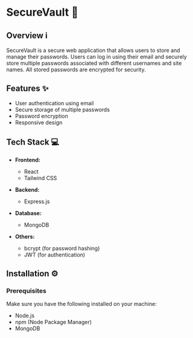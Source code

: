 # SecureVault 🔐

## Overview ℹ️

SecureVault is a secure web application that allows users to store and manage their passwords. Users can log in using their email and securely store multiple passwords associated with different usernames and site names. All stored passwords are encrypted for security.

## Features ✨

- User authentication using email
- Secure storage of multiple passwords
- Password encryption
- Responsive design

## Tech Stack 💻

- **Frontend:**
  - React
  - Tailwind CSS

- **Backend:**
  - Express.js

- **Database:**
  - MongoDB

- **Others:**
  - bcrypt (for password hashing)
  - JWT (for authentication)

## Installation ⚙️

### Prerequisites

Make sure you have the following installed on your machine:

- Node.js
- npm (Node Package Manager)
- MongoDB
